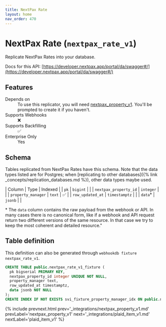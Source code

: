 ```yaml
---
title: NextPax Rate
layout: home
nav_order: 470
---
```


# NextPax Rate (`nextpax_rate_v1`)

Replicate NextPax Rates into your database.

Docs for this API: [https://developer.nextpax.app/portal/da/swagger#/](https://developer.nextpax.app/portal/da/swagger#/)

## Features

<dl>
<dt>Depends on</dt>
<dd>To use this replicator, you will need <a href="{% link _integrations/nextpax_property_v1.md %}">nextpax_property_v1</a>. You'll be prompted to create it if you haven't.</dd>

<dt>Supports Webhooks</dt>
<dd>❌</dd>
<dt>Supports Backfilling</dt>
<dd>✅</dd>
<dt>Enterprise Only</dt>
<dd>Yes</dd>

</dl>

## Schema

Tables replicated from NextPax Rates have this schema.
Note that the data types listed are for Postgres;
when [replicating to other databases]({% link _concepts/replication_databases.md %}),
other data types maybe used.

| Column | Type | Indexed |
| `pk` | `bigint` |  |
| `nextpax_property_id` | `integer` |  |
| `property_manager` | `text` | ✅ |
| `row_updated_at` | `timestamptz` |  |
| `data`* | `jsonb` |  |

<span class="fs-3">* The `data` column contains the raw payload from the webhook or API.
In many cases there is no canonical form, like if a webhook and API request return
two different versions of the same resource.
In that case we try to keep the most coherent and detailed resource."</span>

## Table definition

This definition can also be generated through `webhookdb fixture nextpax_rate_v1`.

```sql
CREATE TABLE public.nextpax_rate_v1_fixture (
  pk bigserial PRIMARY KEY,
  nextpax_property_id integer UNIQUE NOT NULL,
  property_manager text,
  row_updated_at timestamptz,
  data jsonb NOT NULL
);
CREATE INDEX IF NOT EXISTS svi_fixture_property_manager_idx ON public.nextpax_rate_v1_fixture (property_manager);
```

{% include prevnext.html prev='_integrations/nextpax_property_v1.md' prevLabel='nextpax_property_v1' next='_integrations/plaid_item_v1.md' nextLabel='plaid_item_v1' %}
